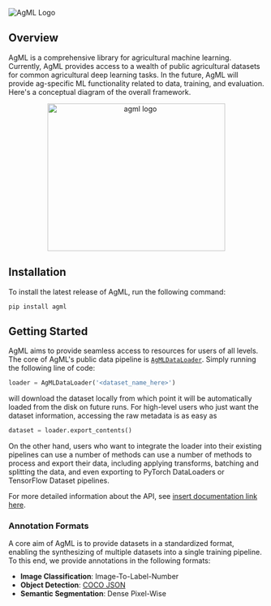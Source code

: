 ![AgML Logo](https://github.com/plant-ai-biophysics-lab/AgML/blob/dev/figures/agml-logo-wide.png)

## Overview
AgML is a comprehensive library for agricultural machine learning. Currently, AgML provides
access to a wealth of public agricultural datasets for common agricultural deep learning tasks. In the future, AgML will provide ag-specific ML functionality related to data, training, and evaluation. Here's a conceptual diagram of the overall framework. 

<p align="center">
<img src="https://github.com/plant-ai-biophysics-lab/AgML/blob/dev/figures/agml-framework.png" alt="agml logo" width="350" height="291">
</p>

## Installation

To install the latest release of AgML, run the following command:

```shell
pip install agml
```

## Getting Started

AgML aims to provide seamless access to resources for users of all levels. The core of AgML's public data pipeline is 
[`AgMLDataLoader`](/agml/data/loader.py). Simply running the following line of code:

```python
loader = AgMLDataLoader('<dataset_name_here>')
```

will download the dataset locally from which point it will be automatically loaded from the disk on future runs. For high-level
users who just want the dataset information, accessing the raw metadata is as easy as

```python
dataset = loader.export_contents()
```

On the other hand, users who want to integrate the loader into their existing pipelines can use a number
of methods can use a number of methods to process and export their data, including applying transforms, batching
and splitting the data, and even exporting to PyTorch DataLoaders or TensorFlow Dataset pipelines.

For more detailed information about the API, see [insert documentation link here]().

### Annotation Formats

A core aim of AgML is to provide datasets in a standardized format, enabling the synthesizing of multiple datasets
into a single training pipeline. To this end, we provide annotations in the following formats:

- **Image Classification**: Image-To-Label-Number
- **Object Detection**: [COCO JSON](https://cocodataset.org/#format-data)
- **Semantic Segmentation**: Dense Pixel-Wise
